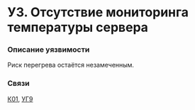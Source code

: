 # У3. Отсутствие мониторинга температуры сервера

### **Описание уязвимости**

Риск перегрева остаётся незамеченным.

### **Связи**

[К01](../../struktura-sistemy/komponenty-sistemy/k01.-fizicheskii-server-i-gipervizor.md), [УГ9](../../ugrozy/perechen-ugroz-sistemy/ug9.-narushenie-dostupnosti.md)
